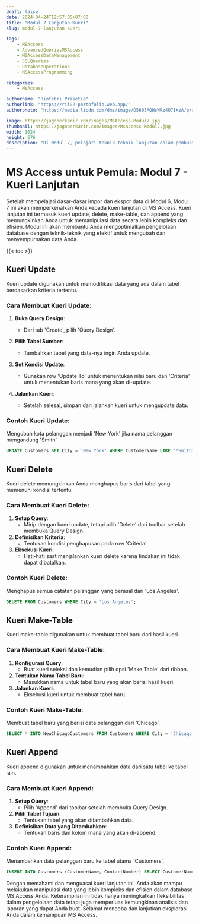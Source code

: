 ```yaml
---
draft: false
date: 2024-04-24T12:57:05+07:00
title: "Modul 7 Lanjutan Kueri"
slug: modul-7-lanjutan-kueri

tags:
    - MSAccess
    - AdvancedQueriesMSAccess
    - MSAccessDataManagement
    - SQLQueries
    - DatabaseOperations
    - MSAccessProgramming

categories:
    - MsAccess

authorname: "Riofebri Prasetia"
authorlink: "https://rii92-portofolio.web.app/"
authorphoto: "https://media.licdn.com/dms/image/D5603AQHsWRz4U7IKzA/profile-displayphoto-shrink_200_200/0/1690182368248?e=1718841600&v=beta&t=UrTxqBd5G0GRg7UsKkoxTP99WK_An-NJpp4Nu2RXlO8"

image: https://jagoberkarir.com/images/MsAccess-Modul7.jpg
thumbnail: https://jagoberkarir.com/images/MsAccess-Modul7.jpg
width: 1024
height: 576
description: "Di Modul 7, pelajari teknik-teknik lanjutan dalam pembuatan kueri di MS Access, termasuk kueri update untuk mengubah data secara massal, kueri delete untuk menghapus data berdasarkan kriteria, dan kueri make-table serta append untuk manipulasi data yang efisien. Tingkatkan kemampuan Anda untuk mengelola dan memodifikasi data dengan kueri yang kuat dan dinamis."
---
```

# MS Access untuk Pemula: Modul 7 - Kueri Lanjutan

Setelah mempelajari dasar-dasar impor dan ekspor data di Modul 6, Modul 7 ini akan memperkenalkan Anda kepada kueri lanjutan di MS Access. Kueri lanjutan ini termasuk kueri update, delete, make-table, dan append yang memungkinkan Anda untuk memanipulasi data secara lebih kompleks dan efisien. Modul ini akan membantu Anda mengoptimalkan pengelolaan database dengan teknik-teknik yang efektif untuk mengubah dan menyempurnakan data Anda.

{{< toc >}}

## Kueri Update

Kueri update digunakan untuk memodifikasi data yang ada dalam tabel berdasarkan kriteria tertentu.

### Cara Membuat Kueri Update:
1. **Buka Query Design**:
   - Dari tab 'Create', pilih 'Query Design'.
   
2. **Pilih Tabel Sumber**:
   - Tambahkan tabel yang data-nya ingin Anda update.

3. **Set Kondisi Update**:
   - Gunakan row 'Update To' untuk menentukan nilai baru dan 'Criteria' untuk menentukan baris mana yang akan di-update.

4. **Jalankan Kueri**:
   - Setelah selesai, simpan dan jalankan kueri untuk mengupdate data.

### Contoh Kueri Update:
Mengubah kota pelanggan menjadi 'New York' jika nama pelanggan mengandung 'Smith'.
```sql
UPDATE Customers SET City = 'New York' WHERE CustomerName LIKE '*Smith*';
```
## **Kueri Delete**

Kueri delete memungkinkan Anda menghapus baris dari tabel yang memenuhi kondisi tertentu.

### **Cara Membuat Kueri Delete:**

1. **Setup Query**:
    - Mirip dengan kueri update, tetapi pilih 'Delete' dari toolbar setelah membuka Query Design.
2. **Definisikan Kriteria**:
    - Tentukan kondisi penghapusan pada row 'Criteria'.
3. **Eksekusi Kueri**:
    - Hati-hati saat menjalankan kueri delete karena tindakan ini tidak dapat dibatalkan.

### **Contoh Kueri Delete:**

Menghapus semua catatan pelanggan yang berasal dari 'Los Angeles'.

```sql
DELETE FROM Customers WHERE City = 'Los Angeles';
```

## **Kueri Make-Table**

Kueri make-table digunakan untuk membuat tabel baru dari hasil kueri.

### **Cara Membuat Kueri Make-Table:**

1. **Konfigurasi Query**:
    - Buat kueri seleksi dan kemudian pilih opsi 'Make Table' dari ribbon.
2. **Tentukan Nama Tabel Baru**:
    - Masukkan nama untuk tabel baru yang akan berisi hasil kueri.
3. **Jalankan Kueri**:
    - Eksekusi kueri untuk membuat tabel baru.

### **Contoh Kueri Make-Table:**

Membuat tabel baru yang berisi data pelanggan dari 'Chicago'.

```sql
SELECT * INTO NewChicagoCustomers FROM Customers WHERE City = 'Chicago';
```

## **Kueri Append**

Kueri append digunakan untuk menambahkan data dari satu tabel ke tabel lain.

### **Cara Membuat Kueri Append:**

1. **Setup Query**:
    - Pilih 'Append' dari toolbar setelah membuka Query Design.
2. **Pilih Tabel Tujuan**:
    - Tentukan tabel yang akan ditambahkan data.
3. **Definisikan Data yang Ditambahkan**:
    - Tentukan baris dan kolom mana yang akan di-append.

### **Contoh Kueri Append:**

Menambahkan data pelanggan baru ke tabel utama 'Customers'.

```sql
INSERT INTO Customers (CustomerName, ContactNumber) SELECT CustomerName, ContactNumber FROM NewCustomers;
```

Dengan memahami dan menguasai kueri lanjutan ini, Anda akan mampu melakukan manipulasi data yang lebih kompleks dan efisien dalam database MS Access Anda. Keterampilan ini tidak hanya meningkatkan fleksibilitas dalam pengelolaan data tetapi juga memperluas kemungkinan analisis dan laporan yang dapat Anda buat. Selamat mencoba dan lanjutkan eksplorasi Anda dalam kemampuan MS Access.